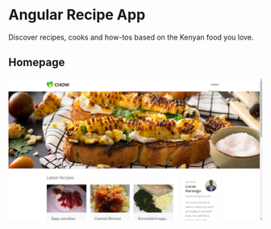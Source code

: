 # Angular Recipe App
Discover recipes, cooks and how-tos based on the Kenyan food you love.

## Homepage
![This image displays the homepage for Recipe app](src/assets/img/demos/recipe-app-homepage.png)
